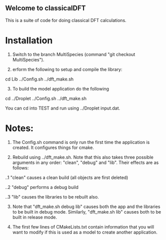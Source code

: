## Welcome to classicalDFT

This is a suite of code for doing classical DFT calculations.

# Installation

1. Switch to the branch MultiSpecies (command "git checkout MultiSpecies").

2. erform the following to setup and compile the library:

cd Lib
../Config.sh
../dft_make.sh

3. To build the model application do the following

cd ../Droplet
../Config.sh
../dft_make.sh


You can cd into TEST and run using ../Droplet input.dat.

# Notes:
1. The Config.sh command is only run the first time the application is created. It configures things for cmake.

2. Rebuild using ../dft_make.sh. Note that this also takes three possible arguments in any order: "clean", "debug" and "lib". Their effects are as follows:

..1 "clean" causes a clean build (all objects are first deleted)

..2 "debug" performs a debug build

..3 "lib" causes the libraries to be rebuilt also.

3. Note that "dft_make.sh debug lib" causes both the app and the libraries to be built in debug mode. Similarly, "dft_make.sh lib" causes both to be built in release mode.

4. The first few lines of CMakeLists.txt contain information that you will want to modify if this is used as a model to create another application.




